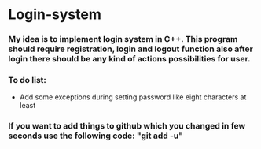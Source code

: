 <h1>Login-system</h1>
<h3>My idea is to implement login system in C++. This program should require registration, 
login and logout function also after login there should be any kind of actions possibilities for user.</h3>
<h3>To do list:</h3>
<ul>
    <li>Add some exceptions during setting password like eight characters at least</li>
</ul>
<h3>If you want to add things to github which you changed in few seconds use the following code: "git add -u"</h3>